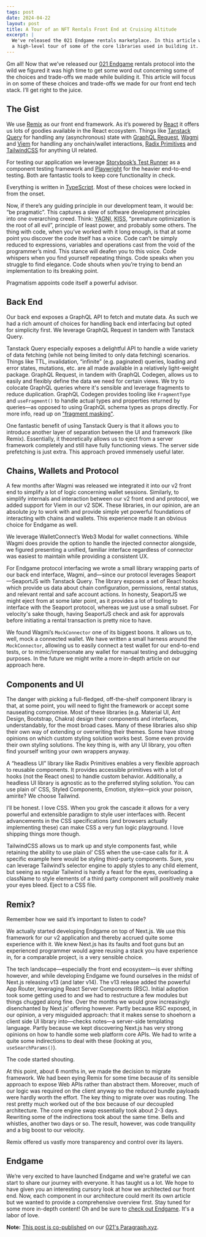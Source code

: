 ```yaml
---
tags: post
date: 2024-04-22
layout: post
title: A Tour of an NFT Rentals Front End at Cruising Altitude
excerpt: |
  We've released the 021 Endgame rentals marketplace. In this article we take
  a high-level tour of some of the core libraries used in building it.
---
```


Gm all! Now that we’ve released our [021 Endgame](https://endgame.021.gg/) rentals protocol into the wild we figured it was high time to get some word out concerning some of the choices and trade-offs we made while building it. This article will focus in on some of these choices and trade-offs we made for our front end tech stack. I’ll get right to the juice.

## The Gist

We use [Remix](https://remix.run/) as our front end framework. As it’s powered by [React](https://react.dev/) it offers us lots of goodies available in the React ecosystem. Things like [Tanstack Query](https://tanstack.com/query/latest) for handling any (asynchronous) state with [GraphQL Request](https://github.com/jasonkuhrt/graphql-request), [Wagmi](https://wagmi.sh/) and [Viem](https://viem.sh/) for handling any onchain/wallet interactions, [Radix Primitives](https://www.radix-ui.com/primitives) and [TailwindCSS](https://tailwindcss.com/) for anything UI related.

For testing our application we leverage [Storybook’s Test Runner](https://storybook.js.org/docs/writing-tests/test-runner) as a component testing framework and [Playwright](https://playwright.dev/) for the heavier end-to-end testing. Both are fantastic tools to keep core functionality in check.

Everything is written in [TypeScript](https://www.typescriptlang.org/). Most of these choices were locked in from the onset.

Now, if there’s any guiding principle in our development team, it would be: “be pragmatic”. This captures a slew of software development principles into one overarching creed. Think: <abbr title="You Aren't Gonna Need It">YAGNI</abbr>, <abbr title="Keep It Simple, Stupid">KISS</abbr>, “premature optimization is the root of all evil”, principle of least power, and probably some others. The thing with code, when you’ve worked with it long enough, is that at some point you discover the code itself has a voice. Code can’t be simply reduced to expressions, variables and operations cast from the void of the programmer’s mind. This stance will deafen you to this voice. Code whispers when you find yourself repeating things. Code speaks when you struggle to find elegance. Code shouts when you’re trying to bend an implementation to its breaking point.

Pragmatism appoints code itself a powerful advisor.

## Back End

Our back end exposes a GraphQL API to fetch and mutate data. As such we had a rich amount of choices for handling back end interfacing but opted for simplicity first. We leverage GraphQL Request in tandem with Tanstack Query.

Tanstack Query especially exposes a delightful API to handle a wide variety of data fetching (while not being limited to only data fetching) scenarios. Things like TTL, invalidation, “infinite” (e.g. paginated) queries, loading and error states, mutations, etc. are all made available in a relatively light-weight package. GraphQL Request, in tandem with GraphQL Codegen, allows us to easily and flexibly define the data we need for certain views. We try to colocate GraphQL queries where it's sensible and leverage fragments to reduce duplication. GraphQL Codegen provides tooling like `FragmentType` and `useFragment()` to handle actual types and properties returned by queries—as opposed to using GraphQL schema types as props directly. For more info, read up on ["fragment masking"](https://the-guild.dev/blog/unleash-the-power-of-fragments-with-graphql-codegen).

One fantastic benefit of using Tanstack Query is that it allows you to introduce another layer of separation between the UI and framework (like Remix). Essentially, it theoretically allows us to eject from a server framework completely and still have fully functioning views. The server side prefetching is just extra. This approach proved immensely useful later.

## Chains, Wallets and Protocol

A few months after Wagmi was released we integrated it into our v2 front end to simplify a lot of logic concerning wallet sessions. Similarly, to simplify internals and interaction between our v2 front end and protocol, we added support for Viem in our v2 SDK. These libraries, in our opinion, are an absolute joy to work with and provide simple yet powerful foundations of interacting with chains and wallets. This experience made it an obvious choice for Endgame as well.

We leverage WalletConnect’s Web3 Modal for wallet connections. While Wagmi does provide the option to handle the injected connector alongside, we figured presenting a unified, familiar interface regardless of connector was easiest to maintain while providing a consistent UX.

For Endgame protocol interfacing we wrote a small library wrapping parts of our back end interface, Wagmi, and—since our protocol leverages Seaport—SeaportJS with Tanstack Query. The library exposes a set of React hooks which provide us data about chain configuration, permissions, rental status, and relevant rental and safe account actions. In honesty, SeaportJS we might eject from at some later point, as it provides a lot of tooling to interface with the Seaport protocol, whereas we just use a small subset. For velocity's sake though, having SeaportJS check and ask for approvals before initiating a rental transaction is pretty nice to have.

We found Wagmi’s `MockConnector` one of its biggest boons. It allows us to, well, mock a connected wallet. We have written a small harness around the `MockConnector`, allowing us to easily connect a test wallet for our end-to-end tests, or to mimic/impersonate any wallet for manual testing and debugging purposes. In the future we might write a more in-depth article on our approach here.

## Components and UI

The danger with picking a full-fledged, off-the-shelf component library is that, at some point, you will need to fight the framework or accept some nauseating compromise. Most of these libraries (e.g. Material UI, Ant Design, Bootstrap, Chakra) design their components and interfaces, understandably, for the most broad cases. Many of these libraries also ship their own way of extending or overwriting their themes. Some have strong opinions on which custom styling solution works best. Some even provide their own styling solutions. The key thing is, with any UI library, you often find yourself writing your own wrappers anyway.

A “headless UI” library like Radix Primitives enables a very flexible approach to reusable components. It provides accessible primitives with a lot of hooks (not the React ones) to handle custom behavior. Additionally, a headless UI library is agnostic as to the preferred styling solution. You can use plain ol' CSS, Styled Components, Emotion, stylex—pick your poison, amirite? We choose Tailwind.

I’ll be honest. I love CSS. When you grok the cascade it allows for a very powerful and extensible paradigm to style user interfaces with. Recent advancements in the CSS specifications (and browsers actually implementing these) can make CSS a very fun logic playground. I love shipping things more though.

TailwindCSS allows us to mark up and style components fast, while retaining the ability to use plain ol’ CSS when the use-case calls for it. A specific example here would be styling third-party components. Sure, you can leverage Tailwind’s selector engine to apply styles to any child element, but seeing as regular Tailwind is hardly a feast for the eyes, overloading a className to style elements of a third party component will positively make your eyes bleed. Eject to a CSS file.

## Remix?

Remember how we said it’s important to listen to code?

We actually started developing Endgame on top of Next.js. We use this framework for our v2 application and thereby accrued quite some experience with it. We knew Next.js has its faults and foot guns but an experienced programmer would agree reusing a stack you have experience in, for a comparable project, is a very sensible choice.

The tech landscape—especially the front end ecosystem—is ever shifting however, and while developing Endgame we found ourselves in the midst of Next.js releasing v13 (and later v14). The v13 release added the powerful App Router, leveraging React Server Components (RSC). Initial adoption took some getting used to and we had to restructure a few modules but things chugged along fine. Over the months we would grow increasingly disenchanted by Next.js’ offering however. Partly because RSC exposed, in our opinion, a very misguided approach: that it makes sense to shoehorn a client side UI library into—checks notes—a server-side templating language. Partly because we kept discovering Next.js has very strong opinions on how to handle some web platform core APIs. We had to write a quite some indirections to deal with these (looking at you, `useSearchParams()`).

The code started shouting.

At this point, about 6 months in, we made the decision to migrate framework. We had been eying Remix for some time because of its sensible approach to expose Web APIs rather than abstract them. Moreover, much of our logic was required on the client anyway so the reduced bundle payloads were hardly worth the effort. The key thing to migrate over was routing. The rest pretty much worked out of the box because of our decoupled architecture. The core engine swap essentially took about 2-3 days. Rewriting some of the indirections took about the same time. Bells and whistles, another two days or so. The result, however, was code tranquility and a big boost to our velocity.

Remix offered us vastly more transparency and control over its layers.

## Endgame

We’re very excited to have launched Endgame and we’re grateful we can start to share our journey with everyone. It has taught us a lot. We hope to have given you an interesting cursory look at how we architected our front end. Now, each component in our architecture could merit its own article but we wanted to provide a comprehensive overview first. Stay tuned for some more in-depth content! Oh and be sure to [check out Endgame](https://endgame.021.gg). It's a labor of love.

**Note:** [This post is co-published](https://paragraph.xyz/@021/a-tour-of-an-nft-rentals-front-end-at-cruising-altitude) on our [021's Paragraph.xyz](https://paragraph.xyz/@021).
